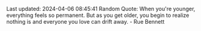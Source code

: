 Last updated: 2024-04-06 08:45:41
Random Quote: When you're younger, everything feels so permanent. But as you get older, you begin to realize nothing is and everyone you love can drift away. - Rue Bennett